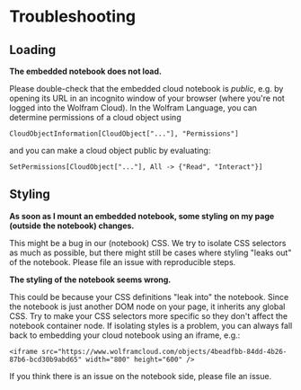 # Troubleshooting

## Loading

**The embedded notebook does not load.**

Please double-check that the embedded cloud notebook is *public*, e.g. by opening its URL in an incognito window of your browser (where you're not logged into the Wolfram Cloud). In the Wolfram Language, you can determine permissions of a cloud object using

    CloudObjectInformation[CloudObject["..."], "Permissions"]
    
and you can make a cloud object public by evaluating:

    SetPermissions[CloudObject["..."], All -> {"Read", "Interact"}]

## Styling

**As soon as I mount an embedded notebook, some styling on my page (outside the notebook) changes.**

This might be a bug in our (notebook) CSS. We try to isolate CSS selectors as much as possible, but there might still be cases where styling "leaks out" of the notebook. Please file an issue with reproducible steps.

**The styling of the notebook seems wrong.**

This could be because your CSS definitions "leak into" the notebook. Since the notebook is just another DOM node on your page, it inherits any global CSS. Try to make your CSS selectors more specific so they don't affect the notebook container node. If isolating styles is a problem, you can always fall back to embedding your cloud notebook using an iframe, e.g.:

    <iframe src="https://www.wolframcloud.com/objects/4beadfbb-84dd-4b26-87b6-bcd30b9abd65" width="800" height="600" />

If you think there is an issue on the notebook side, please file an issue.
